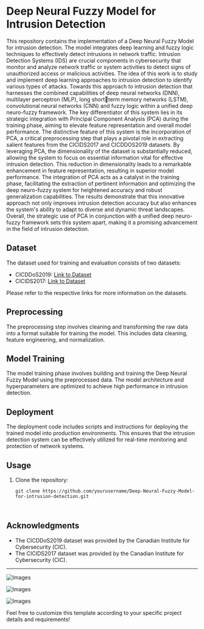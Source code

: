 

# Deep Neural Fuzzy Model for Intrusion Detection

This repository contains the implementation of a Deep Neural Fuzzy Model for intrusion detection. The model integrates deep learning and fuzzy logic techniques to effectively detect intrusions in network traffic.
Intrusion Detection Systems (IDS) are crucial components in cybersecurity that monitor and analyze network traffic or system activities to detect signs of unauthorized access or malicious activities. The idea of this work is to study and implement deep learning approaches to intrusion detection to identify various types of attacks. Towards this approach to intrusion detection that harnesses the combined capabilities of deep neural networks (DNN), multilayer perceptron (MLP), long shortterm memory networks (LSTM), convolutional neural networks (CNN) and fuzzy logic within a unified deep neuro-fuzzy framework. The key differentiator of this system lies in its strategic integration with Principal Component Analysis (PCA) during the training phase, aiming to elevate feature representation and overall model performance. The distinctive feature of this system is the incorporation of PCA, a critical preprocessing step that plays a pivotal role in extracting salient features from the CICIDS2017 and CICDDOS2019 datasets. By leveraging PCA, the dimensionality of the dataset is substantially reduced, allowing the system to focus on essential information vital for effective intrusion detection. This reduction in dimensionality leads to a remarkable enhancement in feature representation, resulting in superior model performance. The integration of PCA acts as a catalyst in the training phase, facilitating the extraction of pertinent information and optimizing the deep neuro-fuzzy system for heightened accuracy and robust generalization capabilities. The results demonstrate that this innovative approach not only improves intrusion detection accuracy but also enhances the system's ability to adapt to diverse and dynamic threat landscapes. Overall, the strategic use of PCA in conjunction with a unified deep neuro-fuzzy framework sets this system apart, making 
it a promising advancement in the field of intrusion detection.

## Dataset
The dataset used for training and evaluation consists of two datasets:
- CICDDoS2019: [Link to Dataset](https://www.unb.ca/cic/datasets/ddos-2019.html)
- CICIDS2017: [Link to Dataset](https://www.unb.ca/cic/datasets/ids-2017.html)

Please refer to the respective links for more information on the datasets.

## Preprocessing
The preprocessing step involves cleaning and transforming the raw data into a format suitable for training the model. This includes data cleaning, feature engineering, and normalization.

## Model Training
The model training phase involves building and training the Deep Neural Fuzzy Model using the preprocessed data. The model architecture and hyperparameters are optimized to achieve high performance in intrusion detection.

## Deployment
The deployment code includes scripts and instructions for deploying the trained model into production environments. This ensures that the intrusion detection system can be effectively utilized for real-time monitoring and protection of network systems.

## Usage
1. Clone the repository:
   ```
   git clone https://github.com/yourusername/Deep-Neural-Fuzzy-Model-for-intrusion-detection.git

  

## Acknowledgments
- The CICDDoS2019 dataset was provided by the Canadian Institute for Cybersecurity (CIC).
- The CICIDS2017 dataset was provided by the Canadian Institute for Cybersecurity (CIC).

---
![Images](https://github.com/Vigneshpalan/Deep-Neural-Fuzzy-Model-for-intrusion-detection/blob/main/loss.png)

![Images](https://github.com/Vigneshpalan/Deep-Neural-Fuzzy-Model-for-intrusion-detection/blob/main/acc.png)

![Images](https://github.com/Vigneshpalan/Deep-Neural-Fuzzy-Model-for-intrusion-detection/blob/main/clas.png)

Feel free to customize this template according to your specific project details and requirements!
